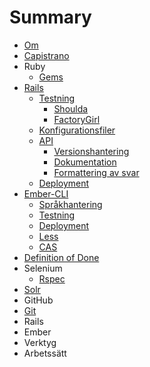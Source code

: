 # Summary

* [Om](README.md)
* [Capistrano](capistrano.md)
* Ruby
   * [Gems](ruby/gems.md)
* [Rails](rails.md)
   * [Testning](rails/testning.md)
       * [Shoulda](rails/testning/shoulda.md)
       * [FactoryGirl](rails/testning/factorygirl.md)
   * [Konfigurationsfiler](rails/konfigurationsfiler.md)
   * [API](rails/api.md)
       * [Versionshantering](rails/api/versionshantering.md)
       * [Dokumentation](rails/api/dokumentation.md)
       * [Formattering av svar](rails/api/formattering_av_svar.md)
   * [Deployment](rails/deployment.md)
* [Ember-CLI](ember-cli.md)
   * [Språkhantering](ember/sprakhantering.md)
   * [Testning](ember/testning.md)
   * [Deployment](ember/deployment.md)
   * [Less](ember/less.md)
   * [CAS](ember/cas.md)
* [Definition of Done](definition_of_done.md)
* Selenium
   * [Rspec](selenium/rspec.md)
* [Solr](solr.md)
* GitHub
* [Git](git.md)
* Rails
* Ember
* Verktyg
* Arbetssätt

